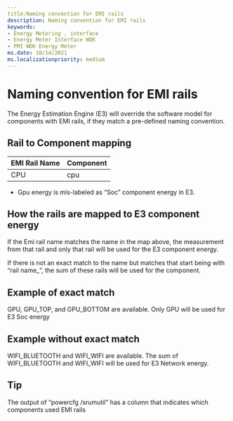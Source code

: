 ```yaml
---
title:Naming convention for EMI rails 
description: Naming convention for EMI rails 
keywords:
- Energy Metering , interface
- Energy Meter Interface WDK
- PMI WDK Energy Meter
ms.date: 10/14/2021
ms.localizationpriority: medium
---
```


# Naming convention for EMI rails 


The Energy Estimation Engine (E3) will override the software model for components with EMI rails, if they match a pre-defined naming convention.   

## Rail to Component mapping
| EMI Rail Name | Component |
|--|--|
| CPU | cpu | STORAGE | disk | WIFI | network | MBB | mbb | DISPLAY | display | GPU | Soc* |

* Gpu energy is mis-labeled as “Soc” component energy in E3.

## How the rails are mapped to E3 component energy
If the Emi rail name matches the name in the map above, the measurement from that rail and only that rail will be used for the E3 component energy.  

If there is not an exact match to the name but matches that start being with “rail name_”, the sum of these rails will be used for the component. 

## Example of exact match
GPU, GPU_TOP, and GPU_BOTTOM are available.
Only GPU will be used for E3 Soc energy

## Example without exact match
WIFI_BLUETOOTH and WIFI_WIFI are available.
The sum of WIFI_BLUETOOTH and WIFI_WIFI will be used for E3 Network energy.

## Tip
The output of “powercfg /srumutil” has a column that indicates which components used EMI rails

 


